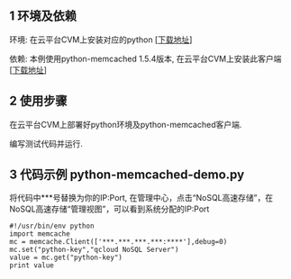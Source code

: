 ## 1 环境及依赖

环境: 在云平台CVM上安装对应的python [[下载地址](http://www.python.org/downloads/)]

依赖: 本例使用python-memcached 1.5.4版本, 在云平台CVM上安装此客户端 [[下载地址](http://pypi.python.org/pypi/python-memcached)]

## 2 使用步骤

在云平台CVM上部署好python环境及python-memcached客户端.

编写测试代码并运行.

## 3 代码示例 python-memcached-demo.py
将代码中***号替换为你的IP:Port, 在管理中心，点击“NoSQL高速存储”，在NoSQL高速存储“管理视图”，可以看到系统分配的IP:Port

```
#!/usr/bin/env python
import memcache
mc = memcache.Client(['***.***.***.***:****'],debug=0)
mc.set("python-key","qcloud NoSQL Server")
value = mc.get("python-key")
print value
```